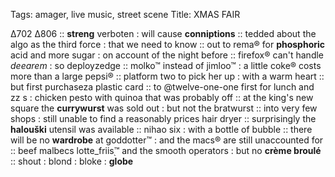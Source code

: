 Tags: amager, live music, street scene
Title: XMAS FAIR
  
Δ702 Δ806 :: **streng** verboten : will cause **conniptions** :: tedded about the algo as the third force : that we need to know :: out to rema® for **phosphoric** acid and more sugar : on account of the night before :: firefox® can't handle _deearem_ : so deployzedge :: molko™ instead of jimloo™ : a little coke® costs more than a large pepsi® :: platform two to pick her up : with a warm heart :: but first purchaseza plastic card :: to @twelve-one-one first for lunch and zz s : chicken pesto with quinoa that was probably off :: at the king's new square the **currywurst** was sold out : but not the bratwurst :: into very few shops : still unable to find a reasonably prices hair dryer :: surprisingly the **halouški** utensil was available :: nihao six : with a bottle of bubble :: there will be no **wardrobe** at goddotter™ : and the macs® are still unaccounted for :: beef malbecs lotte_friis֭™ and the smooth operators : but no **crème broulé** :: shout : blond : bloke : **globe**  
